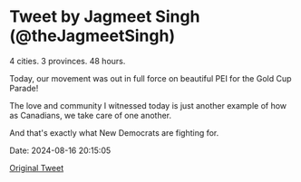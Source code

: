 # Tweet by Jagmeet Singh (@theJagmeetSingh)

4 cities. 3 provinces. 48 hours.

Today, our movement was out in full force on beautiful PEI for the Gold Cup Parade!

The love and community I witnessed today is just another example of how as Canadians, we take care of one another.

And that's exactly what New Democrats are fighting for.

Date: 2024-08-16 20:15:05

[Original Tweet](https://x.com/theJagmeetSingh/status/1824540405481849105)
